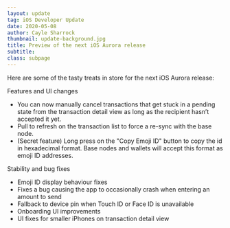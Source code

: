 ```yaml
---
layout: update
tag: iOS Developer Update
date: 2020-05-08
author: Cayle Sharrock
thumbnail: update-background.jpg
title: Preview of the next iOS Aurora release
subtitle:
class: subpage
---
```


Here are some of the tasty treats in store for the next iOS Aurora release:

Features and UI changes

- You can now manually cancel transactions that get stuck in a pending state from the transaction detail view as long as the recipient hasn’t accepted it yet.
- Pull to refresh on the transaction list to force a re-sync with the base node.
- (Secret feature) Long press on the "Copy Emoji ID" button to copy the id in hexadecimal format. Base nodes and wallets will accept this format as emoji ID addresses.

Stability and bug fixes

- Emoji ID display behaviour fixes
- Fixes a bug causing the app to occasionally crash when entering an amount to send
- Fallback to device pin when Touch ID or Face ID is unavailable
- Onboarding UI improvements
- UI fixes for smaller iPhones on transaction detail view
